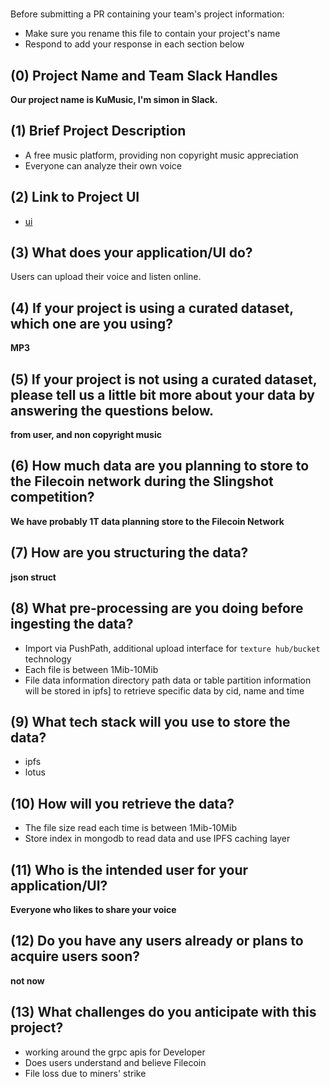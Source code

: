 # <KuMusic>

Before submitting a PR containing your team's project information:
- Make sure you rename this file to contain your project's name
- Respond to add your response in each section below

## (0) Project Name and Team Slack Handles

**Our project name is KuMusic, I'm simon in Slack.**

## (1) Brief Project Description

- A free music platform, providing non copyright music appreciation
- Everyone can analyze their own voice

## (2) Link to Project UI

- [ui](https://github.com/Thchoonlophon/kumusic/tree/master/ui)


## (3) What does your application/UI do?

Users can upload their voice and listen online.

## (4) If your project is using a curated dataset, which one are you using?

**MP3**

## (5) If your project is not using a curated dataset, please tell us a little bit more about your data by answering the questions below.

**from user, and non copyright music**

## (6) How much data are you planning to store to the Filecoin network during the Slingshot competition?

**We have probably 1T data planning  store to the Filecoin Network**

## (7) How are you structuring the data?

**json struct**

## (8) What pre-processing are you doing before ingesting the data?

- Import via PushPath, additional upload interface for `texture hub/bucket` technology
- Each file is between 1Mib-10Mib
- File data information directory path data or table partition information will be stored in ipfs] to retrieve specific data by cid, name and time

## (9)  What tech stack will you use to store the data?

- ipfs
- lotus

## (10) How will you retrieve the data?

- The file size read each time is between 1Mib-10Mib
- Store index in mongodb to read data and use IPFS caching layer

## (11) Who is the intended user for your application/UI?

**Everyone who likes to share your voice**

## (12) Do you have any users already or plans to acquire users soon?

**not now**

## (13) What challenges do you anticipate with this project?

- working around the grpc apis for Developer
- Does users understand and believe Filecoin
- File loss due to miners' strike

